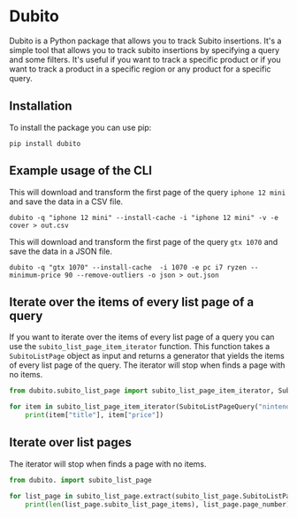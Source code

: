 # Dubito

Dubito is a Python package that allows you to track Subito insertions. It's a simple tool that allows you to track subito insertions by specifying a query and some filters. It's useful if you want to track a specific product or if you want to track a product in a specific region or any product for a specific query.

## Installation

To install the package you can use pip:

`pip install dubito`

## Example usage of the CLI

This will download and transform the first page of the query `iphone 12 mini` and save the data in a CSV file.

`dubito -q "iphone 12 mini" --install-cache -i "iphone 12 mini" -v -e cover > out.csv`

This will download and transform the first page of the query `gtx 1070` and save the data in a JSON file.

`dubito -q "gtx 1070" --install-cache  -i 1070 -e pc i7 ryzen --minimum-price 90 --remove-outliers -o json > out.json`

## Iterate over the items of every list page of a query

If you want to iterate over the items of every list page of a query you can use the `subito_list_page_item_iterator` function. This function takes a `SubitoListPage` object as input and returns a generator that yields the items of every list page of the query. The iterator will stop when finds a page with no items.

```python
from dubito.subito_list_page import subito_list_page_item_iterator, SubitoListPageQuery

for item in subito_list_page_item_iterator(SubitoListPageQuery("nintendo switch")):
    print(item["title"], item["price"])
```

## Iterate over list pages

The iterator will stop when finds a page with no items.

```python
from dubito. import subito_list_page

for list_page in subito_list_page.extract(subito_list_page.SubitoListPage("https://www.subito.it/annunci-italia/vendita/usato/?q=nintendo%20switch")):
    print(len(list_page.subito_list_page_items), list_page.page_number)
```

